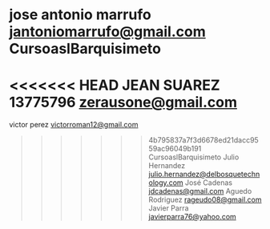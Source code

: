 jose antonio marrufo
jantoniomarrufo@gmail.com
CursoaslBarquisimeto
====================
<<<<<<< HEAD
JEAN SUAREZ
13775796
zerausone@gmail.com
=======
victor perez
victorroman12@gmail.com
>>>>>>> 4b795837a7f3d6678ed21dacc9559ac96049b191
CursoaslBarquisimeto
Julio Hernandez julio.hernandez@delbosquetechnology.com
José Cadenas jdcadenas@gmail.com
Aguedo Rodriguez
rageudo08@gmail.com
Javier Parra javierparra76@yahoo.com

